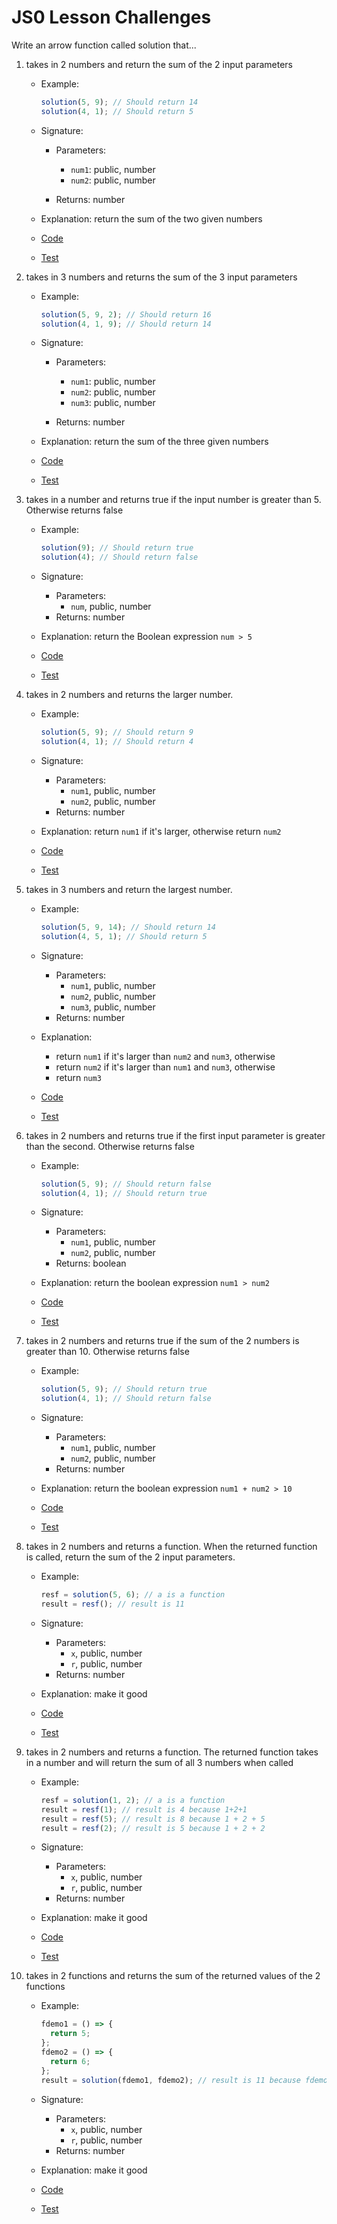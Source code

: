 # JS0 Lesson Challenges

Write an arrow function called solution that...

1. takes in 2 numbers and return the sum of the 2 input parameters

   - Example:

     ```js
     solution(5, 9); // Should return 14
     solution(4, 1); // Should return 5
     ```

   - Signature:

     - Parameters:

       - `num1`: public, number
       - `num2`: public, number

     - Returns: number

   - Explanation: return the sum of the two given numbers
   - [Code](01.js)
   - [Test](01.test.js)

2. takes in 3 numbers and returns the sum of the 3 input parameters

   - Example:

     ```js
     solution(5, 9, 2); // Should return 16
     solution(4, 1, 9); // Should return 14
     ```

   - Signature:

     - Parameters:

       - `num1`: public, number
       - `num2`: public, number
       - `num3`: public, number

     - Returns: number

   - Explanation: return the sum of the three given numbers
   - [Code](02.js)
   - [Test](02.test.js)

3. takes in a number and returns true if the input number is greater than 5. Otherwise returns false

   - Example:

     ```js
     solution(9); // Should return true
     solution(4); // Should return false
     ```

   - Signature:

     - Parameters:
       - `num`, public, number
     - Returns: number

   - Explanation: return the Boolean expression `num > 5`
   - [Code](03.js)
   - [Test](03.test.js)

4. takes in 2 numbers and returns the larger number.

   - Example:

     ```js
     solution(5, 9); // Should return 9
     solution(4, 1); // Should return 4
     ```

   - Signature:

     - Parameters:
       - `num1`, public, number
       - `num2`, public, number
     - Returns: number

   - Explanation: return `num1` if it's larger, otherwise return `num2`
   - [Code](04.js)
   - [Test](04.test.js)

5. takes in 3 numbers and return the largest number.

   - Example:

     ```js
     solution(5, 9, 14); // Should return 14
     solution(4, 5, 1); // Should return 5
     ```

   - Signature:

     - Parameters:
       - `num1`, public, number
       - `num2`, public, number
       - `num3`, public, number
     - Returns: number

   - Explanation:
     - return `num1` if it's larger than `num2` and `num3`, otherwise
     - return `num2` if it's larger than `num1` and `num3`, otherwise
     - return `num3`
   - [Code](05.js)
   - [Test](05.test.js)

6. takes in 2 numbers and returns true if the first input parameter is greater than the second. Otherwise returns false

   - Example:

     ```js
     solution(5, 9); // Should return false
     solution(4, 1); // Should return true
     ```

   - Signature:

     - Parameters:
       - `num1`, public, number
       - `num2`, public, number
     - Returns: boolean

   - Explanation: return the boolean expression `num1 > num2`
   - [Code](06.js)
   - [Test](06.test.js)

7. takes in 2 numbers and returns true if the sum of the 2 numbers is greater than 10. Otherwise returns false

   - Example:

     ```js
     solution(5, 9); // Should return true
     solution(4, 1); // Should return false
     ```

   - Signature:

     - Parameters:
       - `num1`, public, number
       - `num2`, public, number
     - Returns: number

   - Explanation: return the boolean expression `num1 + num2 > 10`
   - [Code](07.js)
   - [Test](07.test.js)

8. takes in 2 numbers and returns a function. When the returned function is called, return the sum of the 2 input parameters.

   - Example:

     ```js
     resf = solution(5, 6); // a is a function
     result = resf(); // result is 11
     ```

   - Signature:

     - Parameters:
       - `x`, public, number
       - `r`, public, number
     - Returns: number

   - Explanation: make it good
   - [Code](02.js)
   - [Test](02.test.js)

9. takes in 2 numbers and returns a function. The returned function takes in a number and will return the sum of all 3 numbers when called

   - Example:

     ```js
     resf = solution(1, 2); // a is a function
     result = resf(1); // result is 4 because 1+2+1
     result = resf(5); // result is 8 because 1 + 2 + 5
     result = resf(2); // result is 5 because 1 + 2 + 2
     ```

   - Signature:

     - Parameters:
       - `x`, public, number
       - `r`, public, number
     - Returns: number

   - Explanation: make it good
   - [Code](02.js)
   - [Test](02.test.js)

10. takes in 2 functions and returns the sum of the returned values of the 2 functions

    - Example:

      ```js
      fdemo1 = () => {
        return 5;
      };
      fdemo2 = () => {
        return 6;
      };
      result = solution(fdemo1, fdemo2); // result is 11 because fdemo1() + fdemo2()
      ```

    - Signature:

      - Parameters:
        - `x`, public, number
        - `r`, public, number
      - Returns: number

    - Explanation: make it good
    - [Code](02.js)
    - [Test](02.test.js)
